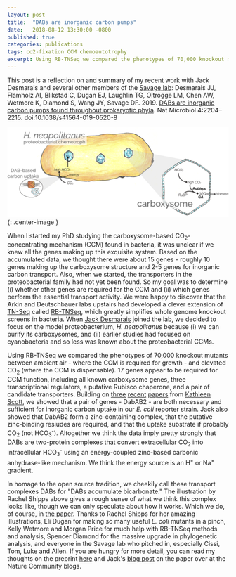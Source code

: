 ```yaml
---
layout: post
title:  "DABs are inorganic carbon pumps"
date:   2018-08-12 13:30:00 -0800
published: true
categories: publications
tags: co2-fixation CCM chemoautotrophy
excerpt: Using RB-TNSeq we compared the phenotypes of 70,000 knockout mutants between ambient air, where the CCM is required for growth, and elevated CO<sub>2</sub> (where the CCM is dispensable). 17 genes appear to be required for CCM function, including all known carboxysome genes, three transcriptional regulators, a putative Rubisco chaperone, and a pair of candidate transporters.
---
```


This post is a reflection on and summary of my recent work with Jack Desmarais and several other members of the [Savage lab](https://twitter.com/SavageCatsOnly): Desmarais JJ, Flamholz AI, Blikstad C, Dugan EJ, Laughlin TG, Oltrogge LM, Chen AW, Wetmore K, Diamond S, Wang JY, Savage DF. 2019. [DABs are inorganic carbon pumps found throughout prokaryotic phyla](https://www.nature.com/articles/s41564-019-0520-8). Nat Microbiol 4:2204–2215. doi:10.1038/s41564-019-0520-8 

![H. neapolitanus CCM illustration by Rachel Shipps](/assets/hnea_ccm_diagram.png){: .center-image }

When I started my PhD studying the carboxysome-based CO<sub>2</sub>-concentrating mechanism (CCM) found in bacteria, it was unclear if we knew all the genes making up this exquisite system. Based on the accumulated data, we thought there were about 15 genes - roughly 10 genes making up the carboxysome structure and 2-5 genes for inorganic carbon transport. Also, when we started, the transporters in the proteobacterial family had not yet been found. So my goal was to determine (i) whether other genes are required for the CCM and (ii) which genes perform the essential transport activity. We were happy to discover that the Arkin and Deutschbauer labs upstairs had developed a clever extension of [TN-Seq](https://en.wikipedia.org/wiki/Transposon_sequencing) called [RB-TNSeq](https://mbio.asm.org/content/6/3/e00306-15.abstract), which greatly simplifies whole genome knockout screens in bacteria. When [Jack Desmarais](https://twitter.com/Jjdesmarais2) joined the lab, we decided to focus on the model proteobacterium, *H. neapolitanus* because (i) we can purify its carboxysomes, and (ii) earlier studies had focused on cyanobacteria and so less was known about the proteobacterial CCMs. 

Using RB-TNSeq we compared the phenotypes of 70,000 knockout mutants between ambient air - where the CCM is required for growth - and elevated CO<sub>2</sub> (where the CCM is dispensable). 17 genes appear to be required for CCM function, including all known carboxysome genes, three transcriptional regulators, a putative Rubisco chaperone, and a pair of candidate transporters. Building on [three](https://onlinelibrary.wiley.com/doi/full/10.1111/1462-2920.14090) [recent](https://aem.asm.org/content/85/3/e02096-18) [papers](https://aem.asm.org/content/85/3/e02096-18/article-info) from [Kathleen Scott](http://biology.usf.edu/ib/faculty/kscott/), we showed that a pair of genes - DabAB2 - are both necessary and sufficient for inorganic carbon uptake in our *E. coli* reporter strain. Jack also showed that DabAB2 form a zinc-containing complex, that the putative zinc-binding resiudes are required, and that the uptake substrate if probably CO<sub>2</sub> (not HCO<sub>3</sub><sup>-</sup>). Altogether we think the data imply pretty strongly that DABs are two-protein complexes that convert extracellular CO<sub>2</sub> into intracellular HCO<sub>3</sub><sup>-</sup> using an energy-coupled zinc-based carbonic anhydrase-like mechanism. We think the energy source is an H<sup>+</sup> or Na<sup>+</sup> gradient.

In homage to the open source tradition, we cheekily call these transport complexes DABs for "DABs accumulate bicarbonate." The illustration by Rachel Shipps above gives a rough sense of what we think this complex looks like, though we can only speculate about how it works. Which we do, of course, in [the paper](https://www.nature.com/articles/s41564-019-0520-8). Thanks to Rachel Shipps for her amazing illustrations, Eli Dugan for making so many useful *E. coli* mutants in a pinch, Kelly Wetmore and Morgan Price for much help with RB-TNSeq methods and analysis, Spencer Diamond for the massive upgrade in phylogenetic analysis, and everyone in the Savage lab who pitched in, especially Cissi, Tom, Luke and Allen. If you are hungry for more detail, you can read my thoughts on the preprint [here](/publications/preprints/2018/11/26/new-preprint-dabs.html) and Jack's [blog post](https://naturemicrobiologycommunity.nature.com/posts/52228-dabs-are-inorganic-carbon-pumps-found-in-chemolithoautotrophs-and-heterotrophic-human-pathogens) on the paper over at the Nature Community blogs. 
